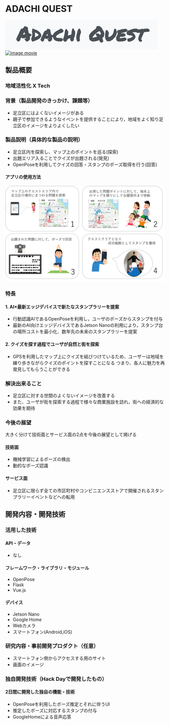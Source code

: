 # ADACHI QUEST

![ADACHI QUEST image](./readme_image/title.png)
[![image movie](https://www.youtube.com/watch?v=G5rULR53uMk/0.jpg)](https://youtu.be/99WdGiMOOuA)



## 製品概要
### 地域活性化 X Tech

### 背景（製品開発のきっかけ、課題等）

- 足立区にはよくないイメージがある
- 親子で参加できるようなイベントを提供することにより，地域をよく知り足立区のイメージをよりよくしたい
 
### 製品説明（具体的な製品の説明）
- 足立区内を探索し、マップ上のポイントを巡る(探索)
- 出題エリア入ることでクイズが出題される(発見)
- OpenPoseを利用してクイズの回答・スタンプのポーズ取得を行う(回答)

#### アプリの使用方法
![Usage Image1](./readme_image/figure.png)


### 特長

#### 1. AI×最新エッジデバイスで新たなスタンプラリーを提案
- 行動認識AIであるOpenPoseを利用し，ユーザのポーズからスタンプを付与
- 最新のAI向けエッジデバイスであるJetson Nanoの利用により，スタンプ台の場所コストを最小化．数年先の未来のスタンプラリーを提案


#### 2. クイズを探す過程でユーザが自然と街を探索
- GPSを利用したマップ上にクイズを結びつけているため、ユーザーは地域を練り歩きながらクイズのポイントを探すことになる
 つまり、各人に魅力を再発見してもらうことができる



### 解決出来ること
- 足立区に対する世間のよくないイメージを改善する
- また、ユーザが街を探索する過程で様々な商業施設を訪れ，街への経済的な効果を期待


### 今後の展望
大きく分けて技術面とサービス面の2点を今後の展望として掲げる

#### 技術面
- 機械学習によるポーズの検出
- 動的なポーズ認識

#### サービス面
- 足立区に限らず全ての市区町村やコンビニエンスストアで開催されるスタンプラリーイベントなどへの転用


## 開発内容・開発技術
### 活用した技術
#### API・データ
- なし
#### フレームワーク・ライブラリ・モジュール
- OpenPose
- Flask
- Vue.js

#### デバイス
- Jetson Nano
- Google Home
- Webカメラ
- スマートフォン(Android,iOS)
### 研究内容・事前開発プロダクト（任意）

- スマートフォン側からアクセスする用のサイト
- 画面のイメージ


### 独自開発技術（Hack Dayで開発したもの）
#### 2日間に開発した独自の機能・技術
- OpenPoseを利用したポーズ推定とそれに伴うUI
- 推定したポーズに対応するスタンプの付与
- GoogleHomeによる音声応答

<!-- 特に力を入れた部分をファイルリンク、またはcommit_idを記載してください（任意）-->


